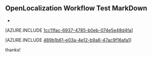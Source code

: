 ## OpenLocalization Workflow Test MarkDown
* 

[AZURE.INCLUDE [1cc11fac-6937-4785-b0eb-074e5e48d4fa](calleeMd1.md)]



[AZURE.INCLUDE [489b1b61-e03a-4e12-b9a6-47ac9f16afa1](calleeMd2.md)]

 
thanks!
